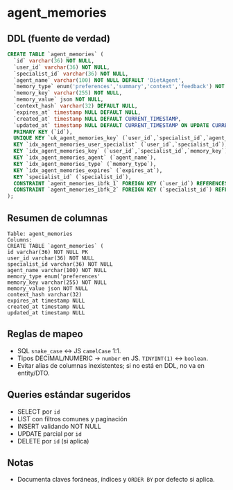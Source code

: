 # agent_memories

## DDL (fuente de verdad)

```sql
CREATE TABLE `agent_memories` (
  `id` varchar(36) NOT NULL,
  `user_id` varchar(36) NOT NULL,
  `specialist_id` varchar(36) NOT NULL,
  `agent_name` varchar(100) NOT NULL DEFAULT 'DietAgent',
  `memory_type` enum('preferences','summary','context','feedback') NOT NULL DEFAULT 'preferences',
  `memory_key` varchar(255) NOT NULL,
  `memory_value` json NOT NULL,
  `context_hash` varchar(32) DEFAULT NULL,
  `expires_at` timestamp NULL DEFAULT NULL,
  `created_at` timestamp NULL DEFAULT CURRENT_TIMESTAMP,
  `updated_at` timestamp NULL DEFAULT CURRENT_TIMESTAMP ON UPDATE CURRENT_TIMESTAMP,
  PRIMARY KEY (`id`),
  UNIQUE KEY `uk_agent_memories_key` (`user_id`,`specialist_id`,`agent_name`,`memory_key`),
  KEY `idx_agent_memories_user_specialist` (`user_id`,`specialist_id`),
  KEY `idx_agent_memories_key` (`user_id`,`specialist_id`,`memory_key`),
  KEY `idx_agent_memories_agent` (`agent_name`),
  KEY `idx_agent_memories_type` (`memory_type`),
  KEY `idx_agent_memories_expires` (`expires_at`),
  KEY `specialist_id` (`specialist_id`),
  CONSTRAINT `agent_memories_ibfk_1` FOREIGN KEY (`user_id`) REFERENCES `users` (`id`) ON DELETE CASCADE,
  CONSTRAINT `agent_memories_ibfk_2` FOREIGN KEY (`specialist_id`) REFERENCES `users` (`id`) ON DELETE CASCADE
);
```

## Resumen de columnas

```
Table: agent_memories
Columns:
CREATE TABLE `agent_memories` (
id varchar(36) NOT NULL PK
user_id varchar(36) NOT NULL
specialist_id varchar(36) NOT NULL
agent_name varchar(100) NOT NULL
memory_type enum('preferences'
memory_key varchar(255) NOT NULL
memory_value json NOT NULL
context_hash varchar(32)
expires_at timestamp NULL
created_at timestamp NULL
updated_at timestamp NULL
```

## Reglas de mapeo

- SQL `snake_case` ↔ JS `camelCase` 1:1.
- Tipos DECIMAL/NUMERIC → `number` en JS. `TINYINT(1)` ↔ `boolean`.
- Evitar alias de columnas inexistentes; si no está en DDL, no va en entity/DTO.

## Queries estándar sugeridos

- SELECT por `id`
- LIST con filtros comunes y paginación
- INSERT validando NOT NULL
- UPDATE parcial por `id`
- DELETE por `id` (si aplica)

## Notas

- Documenta claves foráneas, índices y `ORDER BY` por defecto si aplica.
